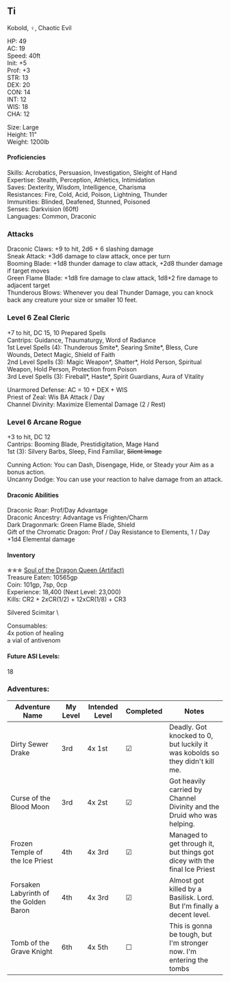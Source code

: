 ## Ti 
Kobold, ♀, Chaotic Evil

HP: 49 \
AC: 19 \
Speed: 40ft \
Init: +5 \
Prof: +3 \
STR: 13 \
DEX: 20 \
CON: 14 \
INT: 12 \
WIS: 18 \
CHA: 12

Size: Large \
Height: 11" \
Weight: 1200lb

#### Proficiencies
Skills: Acrobatics, Persuasion, Investigation, Sleight of Hand \
Expertise: Stealth, Perception, Athletics, Intimidation \
Saves: Dexterity, Wisdom, Intelligence, Charisma \
Resistances: Fire, Cold, Acid, Poison, Lightning, Thunder \
Immunities: Blinded, Deafened, Stunned, Poisoned \
Senses: Darkvision (60ft) \
Languages: Common, Draconic

### Attacks
Draconic Claws: +9 to hit, 2d6 + 6 slashing damage \
Sneak Attack: +3d6 damage to claw attack, once per turn \
Booming Blade: +1d8 thunder damage to claw attack, +2d8 thunder damage if target moves \
Green Flame Blade: +1d8 fire damage to claw attack, 1d8+2 fire damage to adjacent target \
Thunderous Blows: Whenever you deal Thunder Damage, you can knock back any creature your size or smaller 10 feet. 

### Level 6 Zeal Cleric
+7 to hit, DC 15, 10 Prepared Spells \
Cantrips: Guidance, Thaumaturgy, Word of Radiance \
1st Level Spells (4): Thunderous Smite\*, Searing Smite\*, Bless, Cure Wounds, Detect Magic, Shield of Faith \
2nd Level Spells (3): Magic Weapon\*, Shatter\*, Hold Person, Spiritual Weapon, Hold Person, Protection from Poison \
3rd Level Spells (3): Fireball\*, Haste\*, Spirit Guardians, Aura of Vitality

Unarmored Defense: AC = 10 + DEX + WIS \
Priest of Zeal: Wis BA Attack / Day \
Channel Divinity: Maximize Elemental Damage (2 / Rest)

### Level 6 Arcane Rogue
+3 to hit, DC 12 \
Cantrips: Booming Blade, Prestidigitation, Mage Hand \
1st (3): Silvery Barbs, Sleep, Find Familiar, ~~Silent Image~~

Cunning Action: You can Dash, Disengage, Hide, or Steady your Aim as a bonus action. \
Uncanny Dodge: You can use your reaction to halve damage from an attack. 

#### Draconic Abilities
Draconic Roar: Prof/Day Advantage \
Draconic Ancestry: Advantage vs Frighten/Charm \
Dark Dragonmark: Green Flame Blade, Shield \
Gift of the Chromatic Dragon: Prof / Day Resistance to Elements, 1 / Day +1d4 Elemental damage

#### Inventory
✯✯✯ [Soul of the Dragon Queen (Artifact)](https://github.com/DestinyVolt/D-D/blob/master/Others/OnePlayer/artifact.md) \
Treasure Eaten: 10565gp \
Coin: 101gp, 7sp, 0cp \
Experience: 18,400 (Next Level: 23,000) \
Kills: CR2 + 2xCR(1/2) + 12xCR(1/8) + CR3

Silvered Scimitar \


Consumables: \
4x potion of healing \
a vial of antivenom 

#### Future ASI Levels:
18

### Adventures:
| Adventure Name           | My Level | Intended Level | Completed | Notes |
| ------------------------ | -------- | -------------- | --------- | --------- |
| Dirty Sewer Drake        | 3rd      | 4x 1st         | ☑ | Deadly. Got knocked to 0, but luckily it was kobolds so they didn't kill me. |
| Curse of the Blood Moon  | 3rd      | 4x 2st         | ☑ | Got heavily carried by Channel Divinity and the Druid who was helping. |
| Frozen Temple of the Ice Priest | 4th | 4x 3rd       | ☑ | Managed to get through it, but things got dicey with the final Ice Priest |
| Forsaken Labyrinth of the Golden Baron | 4th | 4x 3rd | ☑ | Almost got killed by a Basilisk. Lord. But I'm finally a decent level.  |
| Tomb of the Grave Knight | 6th | 4x 5th | ☐ | This is gonna be tough, but I'm stronger now. I'm entering the tombs |


